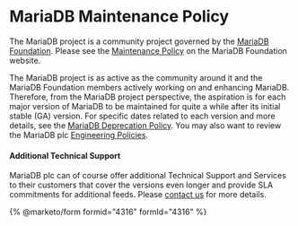 # MariaDB Maintenance Policy

The MariaDB project is a community project governed by the [MariaDB Foundation](https://mariadb.org). Please see the [Maintenance Policy](https://mariadb.org/about/maintenance-policy/) on the MariaDB Foundation website.

The MariaDB project is as active as the community around it and the MariaDB Foundation members actively working on and enhancing MariaDB. Therefore, from the MariaDB project perspective, the aspiration is for each major version of MariaDB to be maintained for quite a while after its initial stable (GA) version. For specific dates related to each version and more details, see the [MariaDB Deprecation Policy](mariadb-platform-deprecation-policy.md). You may also want to review the MariaDB plc [Engineering Policies](https://mariadb.com/engineering-policies).

#### Additional Technical Support

MariaDB plc can of course offer additional Technical Support and Services to their customers that cover the versions even longer and provide SLA commitments for additional feeds. Please [contact us](https://mariadb.com/contact) for more details.

{% @marketo/form formid="4316" formId="4316" %}
